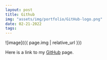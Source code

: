 ```yaml
---
layout: post
title: Github
img: "assets/img/portfolio/GitHub-logo.png"
date: 02-21-2022
tags: 
---
```


![image]({{ page.img | relative_url }})

Here is a link to my [GitHub](https://github.com/sumayaaden) page.